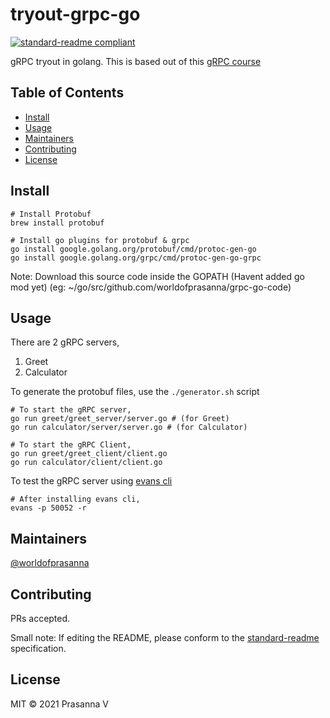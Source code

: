 # tryout-grpc-go

[![standard-readme compliant](https://img.shields.io/badge/standard--readme-OK-green.svg?style=flat-square)](https://github.com/RichardLitt/standard-readme)

gRPC tryout in golang. This is based out of this [gRPC course](https://www.udemy.com/course/grpc-golang)

## Table of Contents

- [Install](#install)
- [Usage](#usage)
- [Maintainers](#maintainers)
- [Contributing](#contributing)
- [License](#license)

## Install

```
# Install Protobuf
brew install protobuf

# Install go plugins for protobuf & grpc
go install google.golang.org/protobuf/cmd/protoc-gen-go
go install google.golang.org/grpc/cmd/protoc-gen-go-grpc
```
Note: Download this source code inside the GOPATH (Havent added go mod yet)
(eg: ~/go/src/github.com/worldofprasanna/grpc-go-code)

## Usage

There are 2 gRPC servers,
1. Greet
2. Calculator

To generate the protobuf files, use the `./generator.sh` script

```
# To start the gRPC server,
go run greet/greet_server/server.go # (for Greet)
go run calculator/server/server.go # (for Calculator)

# To start the gRPC Client,
go run greet/greet_client/client.go
go run calculator/client/client.go
```

To test the gRPC server using [evans cli](https://github.com/ktr0731/evans)
```
# After installing evans cli,
evans -p 50052 -r
```

## Maintainers

[@worldofprasanna](https://github.com/worldofprasanna)

## Contributing

PRs accepted.

Small note: If editing the README, please conform to the [standard-readme](https://github.com/RichardLitt/standard-readme) specification.

## License

MIT © 2021 Prasanna V
